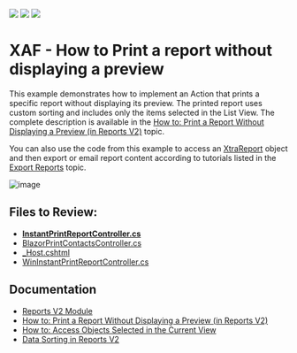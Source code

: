 <!-- default badges list -->
![](https://img.shields.io/endpoint?url=https://codecentral.devexpress.com/api/v1/VersionRange/128592402/23.1.4%2B)
[![](https://img.shields.io/badge/Open_in_DevExpress_Support_Center-FF7200?style=flat-square&logo=DevExpress&logoColor=white)](https://supportcenter.devexpress.com/ticket/details/E5146)
[![](https://img.shields.io/badge/📖_How_to_use_DevExpress_Examples-e9f6fc?style=flat-square)](https://docs.devexpress.com/GeneralInformation/403183)
<!-- default badges end -->

# XAF - How to Print a report without displaying a preview

This example demonstrates how to implement an Action that prints a specific report without displaying its preview. The printed report uses custom sorting and includes only the items selected in the List View. The complete description is available in the [How to: Print a Report Without Displaying a Preview (in Reports V2)](https://documentation.devexpress.com/#Xaf/CustomDocument3601) topic.

You can also use the code from this example to access an [XtraReport](https://documentation.devexpress.com/#XtraReports/clsDevExpressXtraReportsUIXtraReporttopic) object and then export or email report content according to tutorials listed in the [Export Reports](https://documentation.devexpress.com/#XtraReports/CustomDocument15796) topic.

![image](https://user-images.githubusercontent.com/14300209/233358203-9518bb1a-cfc7-4a1a-8512-e3d3bd5d60f6.png)

## Files to Review:

* **[InstantPrintReportController.cs](./CS/EFCore/InstantReportEF/InstantReportEF.Module/Controllers/InstantPrintReportController.cs)**
* [BlazorPrintContactsController.cs](./CS/EFCore/InstantReportEF/InstantReportEF.Blazor.Server/Controllers/BlazorPrintContactsController.cs)
* [_Host.cshtml](./CS/EFCore/InstantReportEF/InstantReportEF.Blazor.Server/Pages/_Host.cshtml)
* [WinInstantPrintReportController.cs](./CS/EFCore/InstantReportEF/InstantReportEF.Win/Controllers/WinInstantPrintReportController.cs)

## Documentation

* [Reports V2 Module](https://docs.devexpress.com/eXpressAppFramework/113591/shape-export-print-data/reports/reports-v2-module-overview)
* [How to: Print a Report Without Displaying a Preview (in Reports V2)](https://documentation.devexpress.com/#Xaf/CustomDocument3601)
* [How to: Access Objects Selected in the Current View](https://docs.devexpress.com/eXpressAppFramework/113324/task-based-help/views/how-to-access-objects-selected-in-the-current-view)
* [Data Sorting in Reports V2](https://docs.devexpress.com/eXpressAppFramework/113595/concepts/extra-modules/reports-v2/data-sorting-in-reports-v2)
